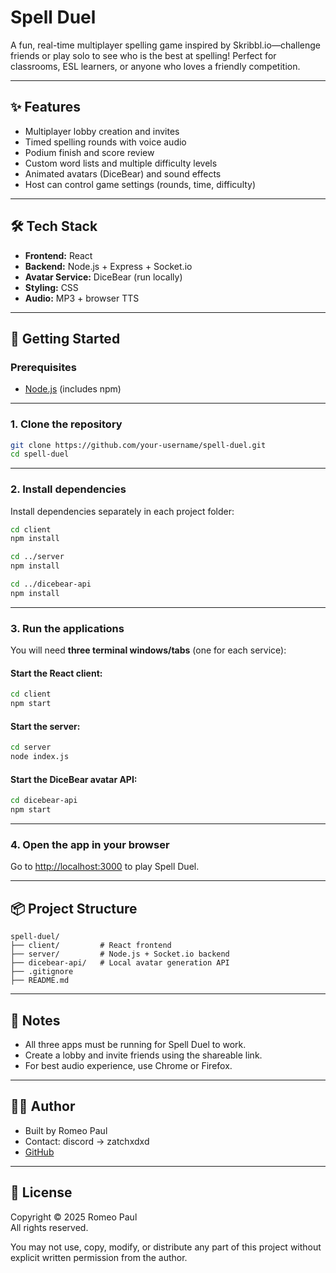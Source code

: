 
# Spell Duel

A fun, real-time multiplayer spelling game inspired by Skribbl.io—challenge friends or play solo to see who is the best at spelling! Perfect for classrooms, ESL learners, or anyone who loves a friendly competition.

---

## ✨ Features

- Multiplayer lobby creation and invites
- Timed spelling rounds with voice audio
- Podium finish and score review
- Custom word lists and multiple difficulty levels
- Animated avatars (DiceBear) and sound effects
- Host can control game settings (rounds, time, difficulty)

---

## 🛠️ Tech Stack

- **Frontend:** React
- **Backend:** Node.js + Express + Socket.io
- **Avatar Service:** DiceBear (run locally)
- **Styling:** CSS
- **Audio:** MP3 + browser TTS

---

## 🚀 Getting Started

### Prerequisites

- [Node.js](https://nodejs.org/) (includes npm)

---

### 1. Clone the repository

```bash
git clone https://github.com/your-username/spell-duel.git
cd spell-duel
```

---

### 2. Install dependencies

Install dependencies separately in each project folder:

```bash
cd client
npm install

cd ../server
npm install

cd ../dicebear-api
npm install
```

---

### 3. Run the applications

You will need **three terminal windows/tabs** (one for each service):

#### Start the React client:
```bash
cd client
npm start
```

#### Start the server:
```bash
cd server
node index.js
```

#### Start the DiceBear avatar API:
```bash
cd dicebear-api
npm start
```

---

### 4. Open the app in your browser

Go to [http://localhost:3000](http://localhost:3000) to play Spell Duel.

---

## 📦 Project Structure

```
spell-duel/
├── client/         # React frontend
├── server/         # Node.js + Socket.io backend
├── dicebear-api/   # Local avatar generation API
├── .gitignore
├── README.md
```

---

## 📝 Notes

- All three apps must be running for Spell Duel to work.
- Create a lobby and invite friends using the shareable link.
- For best audio experience, use Chrome or Firefox.

---

## 👨‍💻 Author

- Built by Romeo Paul
- Contact: discord -> zatchxdxd  
- [GitHub](https://github.com/verdentta)

---

## 🚫 License

Copyright © 2025 Romeo Paul  
All rights reserved.

You may not use, copy, modify, or distribute any part of this project without explicit written permission from the author.
